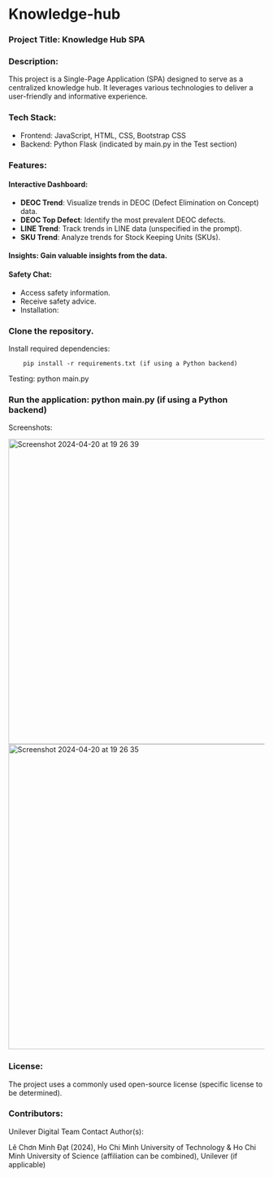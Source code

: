 # Knowledge-hub
### Project Title: Knowledge Hub SPA

### Description:

This project is a Single-Page Application (SPA) designed to serve as a centralized knowledge hub. 
It leverages various technologies to deliver a user-friendly and informative experience.

### Tech Stack:

- Frontend: JavaScript, HTML, CSS, Bootstrap CSS
- Backend: Python Flask (indicated by main.py in the Test section)

### Features:

#### Interactive Dashboard:
- **DEOC Trend**: Visualize trends in DEOC (Defect Elimination on Concept) data.
- **DEOC Top Defect**: Identify the most prevalent DEOC defects.
- **LINE Trend**: Track trends in LINE data (unspecified in the prompt).
- **SKU Trend**: Analyze trends for Stock Keeping Units (SKUs).

#### Insights: Gain valuable insights from the data.
#### Safety Chat:
- Access safety information.
- Receive safety advice.
- Installation:

### Clone the repository.
Install required dependencies: 

        pip install -r requirements.txt (if using a Python backend)
    
Testing:
        python main.py

### Run the application: python main.py (if using a Python backend)
Screenshots:

<img width="600" alt="Screenshot 2024-04-20 at 19 26 39" src="https://github.com/Unilever-Digital/deoc-dashboard-hcl/assets/93373784/f25ecbcc-a5a7-4d56-b8e9-63612b127baf">

<img width="600" alt="Screenshot 2024-04-20 at 19 26 35" src="https://github.com/Unilever-Digital/deoc-dashboard-hcl/assets/93373784/7fc9070c-5b74-4a76-a665-1f0e1607219b">

### License:

The project uses a commonly used open-source license (specific license to be determined).

### Contributors:

Unilever Digital Team
Contact Author(s):

Lê Chơn Minh Đạt (2024), Ho Chi Minh University of Technology & Ho Chi Minh University of Science (affiliation can be combined), Unilever (if applicable)
